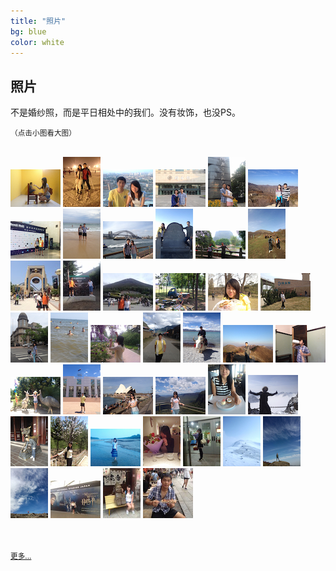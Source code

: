 ```yaml
---
title: "照片"
bg: blue
color: white
---
```


## 照片

<div class="center">
	<p>不是婚纱照，而是平日相处中的我们。没有妆饰，也没PS。</p>
	<p><small>（点击小图看大图）</small></p>
	<br />
	<a href="./photos/1.jpg" rel="lightbox-love" title="不，这不是错觉"><img src="./photos/1s.jpg" /></a>
	<a href="./photos/2.jpg" rel="lightbox-love" title="滑雪"><img src="./photos/2s.jpg" /></a>
	<a href="./photos/3.jpg" rel="lightbox-love" title="暖"><img src="./photos/3s.jpg" /></a>
	<a href="./photos/4.jpg" rel="lightbox-love" title="毕业了"><img src="./photos/4s.jpg" /></a>
	<a href="./photos/5.jpg" rel="lightbox-love" title="于北师大"><img src="./photos/5s.jpg" /></a>
	<a href="./photos/6.jpg" rel="lightbox-love" title="运动"><img src="./photos/6s.jpg" /></a>
	<a href="./photos/7.jpg" rel="lightbox-love" title="科技"><img src="./photos/7s.jpg" /></a>
	<a href="./photos/8.jpg" rel="lightbox-love" title="悉尼邦迪海滩"><img src="./photos/8s.jpg" /></a>
	<a href="./photos/9.jpg" rel="lightbox-love" title="悉尼海港大桥"><img src="./photos/9s.jpg" /></a>
	<a href="./photos/22.jpg" rel="lightbox-love" title="恒久远"><img src="./photos/22s.jpg" /></a>
	<a href="./photos/33.jpg" rel="lightbox-love" title="我还瘦的时候我们就在一起了"><img src="./photos/33s.jpg" /></a>
	<a href="./photos/40.jpg" rel="lightbox-love" title="路漫漫"><img src="./photos/40s.jpg" /></a>
	<a href="./photos/43.jpg" rel="lightbox-love" title="大坂环球影城"><img src="./photos/43s.jpg" /></a>
	<a href="./photos/44.jpg" rel="lightbox-love" title="山呢？"><img src="./photos/44s.jpg" /></a>
	<a href="./photos/45.jpg" rel="lightbox-love" title="富士山"><img src="./photos/45s.jpg" /></a>
	<a href="./photos/11.jpg" rel="lightbox-love" title="野"><img src="./photos/11s.jpg" /></a>
	<a href="./photos/13.jpg" rel="lightbox-love" title="吃的特写"><img src="./photos/13s.jpg" /></a>
	<a href="./photos/14.jpg" rel="lightbox-love" title="没去伊朗"><img src="./photos/14s.jpg" /></a>
	<a href="./photos/15.jpg" rel="lightbox-love" title="这衣服，明明是……"><img src="./photos/15s.jpg" /></a>
	<a href="./photos/16.jpg" rel="lightbox-love" title="海里游"><img src="./photos/16s.jpg" /></a>
	<a href="./photos/17.jpg" rel="lightbox-love" title="不是摆拍"><img src="./photos/17s.jpg" /></a>
	<a href="./photos/18.jpg" rel="lightbox-love" title="哈达"><img src="./photos/18s.jpg" /></a>
	<a href="./photos/19.jpg" rel="lightbox-love" title="牛"><img src="./photos/19s.jpg" /></a>
	<a href="./photos/23.jpg" rel="lightbox-love" title="我为峰"><img src="./photos/23s.jpg" /></a>
	<a href="./photos/24.jpg" rel="lightbox-love" title="豪放派"><img src="./photos/24s.jpg" /></a>
	<a href="./photos/25.jpg" rel="lightbox-love" title="淑女"><img src="./photos/25s.jpg" /></a>
	<a href="./photos/26.jpg" rel="lightbox-love" title="装酷"><img src="./photos/26s.jpg" /></a>
	<a href="./photos/27.jpg" rel="lightbox-love" title="歌剧院"><img src="./photos/27s.jpg" /></a>
	<a href="./photos/28.jpg" rel="lightbox-love" title="腕带"><img src="./photos/28s.jpg" /></a>
	<a href="./photos/29.jpg" rel="lightbox-love" title="甜"><img src="./photos/29s.jpg" /></a>
	<a href="./photos/30.jpg" rel="lightbox-love" title="雪地冰天"><img src="./photos/30s.jpg" /></a>
	<a href="./photos/31.jpg" rel="lightbox-love" title="君子爱财"><img src="./photos/31s.jpg" /></a>
	<a href="./photos/32.jpg" rel="lightbox-love" title="花"><img src="./photos/32s.jpg" /></a>
	<a href="./photos/34.jpg" rel="lightbox-love" title="蓝调"><img src="./photos/34s.jpg" /></a>
	<a href="./photos/36.jpg" rel="lightbox-love" title="羞"><img src="./photos/36s.jpg" /></a>
	<a href="./photos/37.jpg" rel="lightbox-love" title="还在羞"><img src="./photos/37s.jpg" /></a>
	<a href="./photos/38.jpg" rel="lightbox-love" title="没错，那是我"><img src="./photos/38s.jpg" /></a>
	<a href="./photos/41.jpg" rel="lightbox-love" title="一个男人，当他站立的时候"><img src="./photos/41s.jpg" /></a>
	<a href="./photos/42.jpg" rel="lightbox-love" title="远方"><img src="./photos/42s.jpg" /></a>
	<a href="./photos/46.jpg" rel="lightbox-love" title="可爱"><img src="./photos/46s.jpg" /></a>
	<a href="./photos/47.jpg" rel="lightbox-love" title="咧嘴笑"><img src="./photos/47s.jpg" /></a>
	<a href="./photos/48.jpg" rel="lightbox-love" title="日本的烧肉"><img src="./photos/48s.jpg" /></a>
	<br><br><br>
	<p><a href="http://xiangce.baidu.com/shengbinmeng"><small>更多...</small></a></p>
</div>

